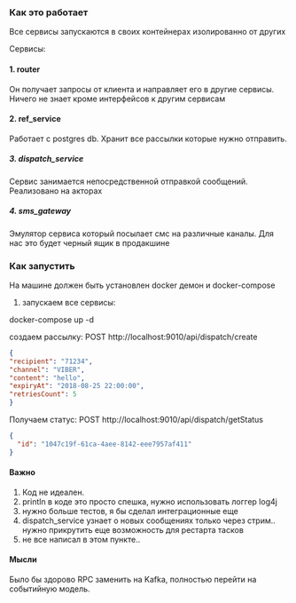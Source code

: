 ### Как это работает

Все сервисы запускаются в своих контейнерах изолированно от других

Сервисы:

#### 1. router

Он получает запросы от клиента и направляет его в другие сервисы.
Ничего не знает кроме интерфейсов к другим сервисам

#### 2. ref_service

Работает с postgres db. Хранит все рассылки которые нужно отправить.

##### 3. dispatch_service

Сервис занимается непосредственной отправкой сообщений. Реализовано на акторах

##### 4. sms_gateway

Эмулятор сервиса который посылает смс на различные каналы.
Для нас это будет черный ящик в продакшине

### Как запустить

На машине должен быть установлен docker демон и docker-compose

1. запускаем все сервисы:

docker-compose up -d

создаем рассылку: POST http://localhost:9010/api/dispatch/create

```json
{
"recipient": "71234",
"channel": "VIBER",
"content": "hello",
"expiryAt": "2018-08-25 22:00:00",
"retriesCount": 5
}
```

Получаем статус: POST http://localhost:9010/api/dispatch/getStatus

```json
{
  "id": "1047c19f-61ca-4aee-8142-eee7957af411"
}
```

#### Важно

1. Код не идеален.
2. println в коде это просто спешка, нужно использовать логгер log4j
3. нужно больше тестов, я бы сделал интеграционные еще
4. dispatch_service узнает о новых сообщениях только через стрим..
нужно прикрутить еще возможность для рестарта тасков
5. не все написал в этом пункте..

#### Мысли

Было бы здорово RPC заменить на Kafka, полностью перейти на событийную модель.


